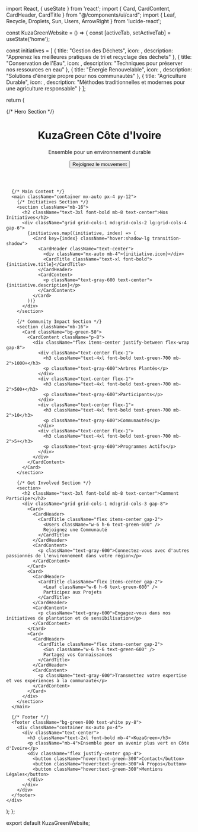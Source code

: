import React, { useState } from 'react';
import { Card, CardContent, CardHeader, CardTitle } from "@/components/ui/card";
import { Leaf, Recycle, Droplets, Sun, Users, ArrowRight } from 'lucide-react';

const KuzaGreenWebsite = () => {
  const [activeTab, setActiveTab] = useState('home');

  const initiatives = [
    {
      title: "Gestion des Déchets",
      icon: <Recycle className="w-8 h-8 text-green-600" />,
      description: "Apprenez les meilleures pratiques de tri et recyclage des déchets"
    },
    {
      title: "Conservation de l'Eau",
      icon: <Droplets className="w-8 h-8 text-blue-600" />,
      description: "Techniques pour préserver nos ressources en eau"
    },
    {
      title: "Énergie Renouvelable",
      icon: <Sun className="w-8 h-8 text-yellow-600" />,
      description: "Solutions d'énergie propre pour nos communautés"
    },
    {
      title: "Agriculture Durable",
      icon: <Leaf className="w-8 h-8 text-green-700" />,
      description: "Méthodes traditionnelles et modernes pour une agriculture responsable"
    }
  ];

  return (
    <div className="min-h-screen bg-gray-50">
      {/* Hero Section */}
      <header className="bg-green-700 text-white py-12">
        <div className="container mx-auto px-4">
          <h1 className="text-4xl font-bold mb-4">KuzaGreen Côte d'Ivoire</h1>
          <p className="text-xl mb-8">Ensemble pour un environnement durable</p>
          <button className="bg-white text-green-700 px-6 py-2 rounded-full font-semibold hover:bg-green-100 flex items-center gap-2">
            Rejoignez le mouvement
            <ArrowRight className="w-4 h-4" />
          </button>
        </div>
      </header>

      {/* Main Content */}
      <main className="container mx-auto px-4 py-12">
        {/* Initiatives Section */}
        <section className="mb-16">
          <h2 className="text-3xl font-bold mb-8 text-center">Nos Initiatives</h2>
          <div className="grid grid-cols-1 md:grid-cols-2 lg:grid-cols-4 gap-6">
            {initiatives.map((initiative, index) => (
              <Card key={index} className="hover:shadow-lg transition-shadow">
                <CardHeader className="text-center">
                  <div className="mx-auto mb-4">{initiative.icon}</div>
                  <CardTitle className="text-xl font-bold">{initiative.title}</CardTitle>
                </CardHeader>
                <CardContent>
                  <p className="text-gray-600 text-center">{initiative.description}</p>
                </CardContent>
              </Card>
            ))}
          </div>
        </section>

        {/* Community Impact Section */}
        <section className="mb-16">
          <Card className="bg-green-50">
            <CardContent className="p-8">
              <div className="flex items-center justify-between flex-wrap gap-8">
                <div className="text-center flex-1">
                  <h3 className="text-4xl font-bold text-green-700 mb-2">1000+</h3>
                  <p className="text-gray-600">Arbres Plantés</p>
                </div>
                <div className="text-center flex-1">
                  <h3 className="text-4xl font-bold text-green-700 mb-2">500+</h3>
                  <p className="text-gray-600">Participants</p>
                </div>
                <div className="text-center flex-1">
                  <h3 className="text-4xl font-bold text-green-700 mb-2">10</h3>
                  <p className="text-gray-600">Communautés</p>
                </div>
                <div className="text-center flex-1">
                  <h3 className="text-4xl font-bold text-green-700 mb-2">5+</h3>
                  <p className="text-gray-600">Programmes Actifs</p>
                </div>
              </div>
            </CardContent>
          </Card>
        </section>

        {/* Get Involved Section */}
        <section>
          <h2 className="text-3xl font-bold mb-8 text-center">Comment Participer</h2>
          <div className="grid grid-cols-1 md:grid-cols-3 gap-8">
            <Card>
              <CardHeader>
                <CardTitle className="flex items-center gap-2">
                  <Users className="w-6 h-6 text-green-600" />
                  Rejoignez une Communauté
                </CardTitle>
              </CardHeader>
              <CardContent>
                <p className="text-gray-600">Connectez-vous avec d'autres passionnés de l'environnement dans votre région</p>
              </CardContent>
            </Card>
            <Card>
              <CardHeader>
                <CardTitle className="flex items-center gap-2">
                  <Leaf className="w-6 h-6 text-green-600" />
                  Participez aux Projets
                </CardTitle>
              </CardHeader>
              <CardContent>
                <p className="text-gray-600">Engagez-vous dans nos initiatives de plantation et de sensibilisation</p>
              </CardContent>
            </Card>
            <Card>
              <CardHeader>
                <CardTitle className="flex items-center gap-2">
                  <Sun className="w-6 h-6 text-green-600" />
                  Partagez vos Connaissances
                </CardTitle>
              </CardHeader>
              <CardContent>
                <p className="text-gray-600">Transmettez votre expertise et vos expériences à la communauté</p>
              </CardContent>
            </Card>
          </div>
        </section>
      </main>

      {/* Footer */}
      <footer className="bg-green-800 text-white py-8">
        <div className="container mx-auto px-4">
          <div className="text-center">
            <h3 className="text-2xl font-bold mb-4">KuzaGreen</h3>
            <p className="mb-4">Ensemble pour un avenir plus vert en Côte d'Ivoire</p>
            <div className="flex justify-center gap-4">
              <button className="hover:text-green-300">Contact</button>
              <button className="hover:text-green-300">À Propos</button>
              <button className="hover:text-green-300">Mentions Légales</button>
            </div>
          </div>
        </div>
      </footer>
    </div>
  );
};

export default KuzaGreenWebsite;
